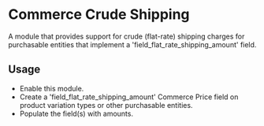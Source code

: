 # Commerce Crude Shipping

A module that provides support for crude (flat-rate) shipping charges for purchasable entities that implement a 'field_flat_rate_shipping_amount' field.

## Usage

- Enable this module.
- Create a 'field_flat_rate_shipping_amount' Commerce Price field on product variation types or other purchasable entities.
- Populate the field(s) with amounts.

